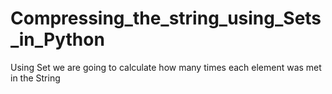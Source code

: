 # Compressing_the_string_using_Sets_in_Python
Using Set we are going to calculate how many times each element was met in the String
